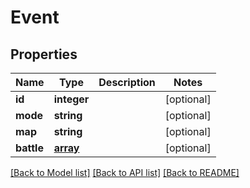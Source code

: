 # Event

## Properties
Name | Type | Description | Notes
------------ | ------------- | ------------- | -------------
**id** | **integer** |  | [optional] 
**mode** | **string** |  | [optional] 
**map** | **string** |  | [optional] 
**battle** | [**array**](.md) |  | [optional] 

[[Back to Model list]](../README.md#documentation-for-models) [[Back to API list]](../README.md#documentation-for-api-endpoints) [[Back to README]](../README.md)

